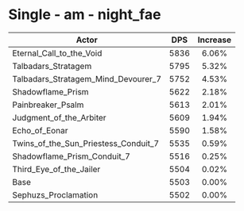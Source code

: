 # Single - am - night_fae
| Actor | DPS | Increase |
|---|:---:|:---:|
|Eternal_Call_to_the_Void|5836|6.06%|
|Talbadars_Stratagem|5795|5.32%|
|Talbadars_Stratagem_Mind_Devourer_7|5752|4.53%|
|Shadowflame_Prism|5622|2.18%|
|Painbreaker_Psalm|5613|2.01%|
|Judgment_of_the_Arbiter|5609|1.94%|
|Echo_of_Eonar|5590|1.58%|
|Twins_of_the_Sun_Priestess_Conduit_7|5535|0.59%|
|Shadowflame_Prism_Conduit_7|5516|0.25%|
|Third_Eye_of_the_Jailer|5504|0.02%|
|Base|5503|0.00%|
|Sephuzs_Proclamation|5502|0.00%|
